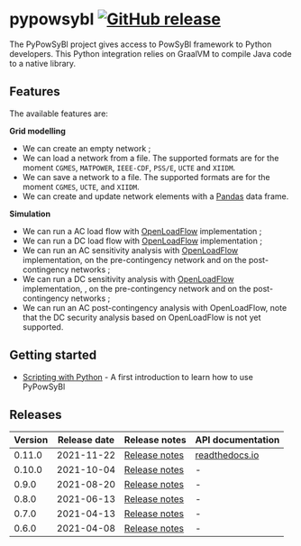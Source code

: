 # pypowsybl [![GitHub release](https://img.shields.io/github/release/powsybl/pypowsybl.svg?sort=semver)](https://github.com/powsybl/pypowsybl/releases/)
The PyPowSyBl project gives access to PowSyBl framework to Python developers. This Python integration relies on GraalVM to compile Java code to a native library.

## Features

The available features are:  

**Grid modelling**      
- We can create an empty network ;
- We can load a network from a file. The supported formats are for the moment `CGMES`, `MATPOWER`, `IEEE-CDF`, `PSS/E`, `UCTE` and `XIIDM`.
- We can save a network to a file. The supported formats are for the moment `CGMES`, `UCTE`, and `XIIDM`.
- We can create and update network elements with a [Pandas](https://pandas.pydata.org/) data frame.  
  
**Simulation**      
- We can run a AC load flow with [OpenLoadFlow](../../simulation/powerflow/openlf.md) implementation ;
- We can run a DC load flow with [OpenLoadFlow](../../simulation/powerflow/openlf.md) implementation ; 
- We can run an AC sensitivity analysis with [OpenLoadFlow](../../simulation/sensitivity/openlf.md#ac-sensitivity-analysis) implementation, on the pre-contingency network and on the post-contingency networks ;
- We can run a DC sensitivity analysis with [OpenLoadFlow](../../simulation/sensitivity/openlf.md#dc-sensitivity-analysis) implementation, , on the pre-contingency network and on the post-contingency networks ;
- We can run an AC post-contingency analysis with OpenLoadFlow, note that the DC security analysis based on OpenLoadFlow is not yet supported.

## Getting started

- [Scripting with Python](../../developer/scripting/python.md) - A first introduction to learn how to use PyPowSyBl

## Releases

| Version | Release date | Release notes | API documentation |
| ------- | ------------ | ------------- | ----------------- |
| 0.11.0 | 2021-11-22 | [Release notes](https://github.com/powsybl/pypowsybl/releases/tag/v0.11.0) | [readthedocs.io](https://pypowsybl.readthedocs.io/en/latest/) |
| 0.10.0 | 2021-10-04 | [Release notes](https://github.com/powsybl/pypowsybl/releases/tag/v0.10.0) | - |
| 0.9.0 | 2021-08-20 | [Release notes](https://github.com/powsybl/pypowsybl/releases/tag/v0.9.0) | - |
| 0.8.0 | 2021-06-13 | [Release notes](https://github.com/powsybl/pypowsybl/releases/tag/v0.8.0) | - |
| 0.7.0 | 2021-04-13 | [Release notes](https://github.com/powsybl/pypowsybl/releases/tag/v0.7.0) | - |
| 0.6.0 | 2021-04-08 | [Release notes](https://github.com/powsybl/pypowsybl/releases/tag/v0.6.0) | - |
